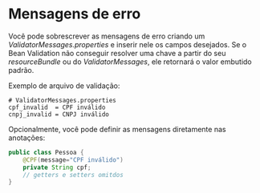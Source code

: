 # Mensagens de erro

Você pode sobrescrever as mensagens de erro criando um *ValidatorMessages.properties* e inserir nele os campos desejados. Se o Bean Validation não conseguir resolver uma chave a partir do seu *resourceBundle* ou do *ValidatorMessages*, ele retornará o valor embutido padrão.

Exemplo de arquivo de validação:

    # ValidatorMessages.properties
    cpf_invalid  = CPF inválido 
    cnpj_invalid = CNPJ inválido

Opcionalmente, você pode definir as mensagens diretamente nas anotações:

```java
public class Pessoa {
    @CPF(message="CPF inválido")
    private String cpf;  
    // getters e setters omitdos  
}  
```
